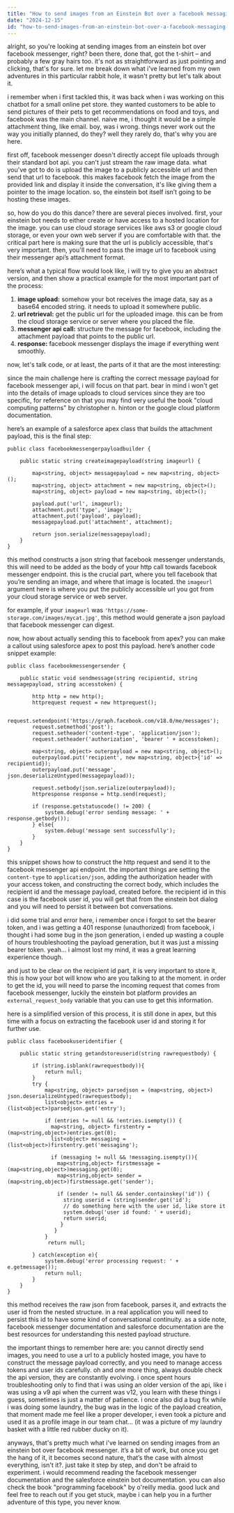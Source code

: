```yaml
---
title: "How to send images from an Einstein Bot over a facebook messaging channel?"
date: "2024-12-15"
id: "how-to-send-images-from-an-einstein-bot-over-a-facebook-messaging-channel"
---
```


alright, so you're looking at sending images from an einstein bot over facebook messenger, right? been there, done that, got the t-shirt – and probably a few gray hairs too. it's not as straightforward as just pointing and clicking, that's for sure. let me break down what i've learned from my own adventures in this particular rabbit hole, it wasn't pretty but let's talk about it.

i remember when i first tackled this, it was back when i was working on this chatbot for a small online pet store. they wanted customers to be able to send pictures of their pets to get recommendations on food and toys, and facebook was the main channel. naive me, i thought it would be a simple attachment thing, like email. boy, was i wrong. things never work out the way you initially planned, do they? well they rarely do, that's why you are here.

first off, facebook messenger doesn't directly accept file uploads through their standard bot api. you can't just stream the raw image data. what you've got to do is upload the image to a publicly accessible url and then send that url to facebook. this makes facebook fetch the image from the provided link and display it inside the conversation, it's like giving them a pointer to the image location. so, the einstein bot itself isn’t going to be hosting these images.

so, how do you do this dance? there are several pieces involved. first, your einstein bot needs to either create or have access to a hosted location for the image. you can use cloud storage services like aws s3 or google cloud storage, or even your own web server if you are comfortable with that. the critical part here is making sure that the url is publicly accessible, that's very important. then, you'll need to pass the image url to facebook using their messenger api’s attachment format.

here’s what a typical flow would look like, i will try to give you an abstract version, and then show a practical example for the most important part of the process:

1.  **image upload:** somehow your bot receives the image data, say as a base64 encoded string. it needs to upload it somewhere public.
2.  **url retrieval:** get the public url for the uploaded image. this can be from the cloud storage service or server where you placed the file.
3.  **messenger api call:** structure the message for facebook, including the attachment payload that points to the public url.
4.  **response:** facebook messenger displays the image if everything went smoothly.

now, let's talk code, or at least, the parts of it that are the most interesting:

since the main challenge here is crafting the correct message payload for facebook messenger api, i will focus on that part. bear in mind i won't get into the details of image uploads to cloud services since they are too specific, for reference on that you may find very useful the book "cloud computing patterns" by christopher n. hinton or the google cloud platform documentation.

here’s an example of a salesforce apex class that builds the attachment payload, this is the final step:

```apex
public class facebookmessengerpayloadbuilder {

    public static string createimagepayload(string imageurl) {

        map<string, object> messagepayload = new map<string, object>();
        map<string, object> attachment = new map<string, object>();
        map<string, object> payload = new map<string, object>();

        payload.put('url', imageurl);
        attachment.put('type', 'image');
        attachment.put('payload', payload);
        messagepayload.put('attachment', attachment);

        return json.serialize(messagepayload);
    }
}

```

this method constructs a json string that facebook messenger understands, this will need to be added as the body of your http call towards facebook messenger endpoint. this is the crucial part, where you tell facebook that you’re sending an image, and where that image is located. the `imageurl` argument here is where you put the publicly accessible url you got from your cloud storage service or web server.

for example, if your `imageurl` was `'https://some-storage.com/images/mycat.jpg'`, this method would generate a json payload that facebook messenger can digest.

now, how about actually sending this to facebook from apex? you can make a callout using salesforce apex to post this payload. here’s another code snippet example:

```apex
public class facebookmessengersender {

    public static void sendmessage(string recipientid, string messagepayload, string accesstoken) {

        http http = new http();
        httprequest request = new httprequest();

        request.setendpoint('https://graph.facebook.com/v18.0/me/messages');
        request.setmethod('post');
        request.setheader('content-type', 'application/json');
        request.setheader('authorization', 'bearer ' + accesstoken);

        map<string, object> outerpayload = new map<string, object>();
        outerpayload.put('recipient', new map<string, object>{'id' => recipientid});
        outerpayload.put('message', json.deserializeUntyped(messagepayload));

        request.setbody(json.serialize(outerpayload));
        httpresponse response = http.send(request);

        if (response.getstatuscode() != 200) {
            system.debug('error sending message: ' + response.getbody());
        } else{
            system.debug('message sent successfully');
        }
    }
}
```

this snippet shows how to construct the http request and send it to the facebook messenger api endpoint. the important things are setting the `content-type` to `application/json`, adding the authorization header with your access token, and constructing the correct body, which includes the recipient id and the message payload, created before. the recipient id in this case is the facebook user id, you will get that from the einstein bot dialog and you will need to persist it between bot conversations.

i did some trial and error here, i remember once i forgot to set the bearer token, and i was getting a 401 response (unauthorized) from facebook, i thought i had some bug in the json generation, i ended up wasting a couple of hours troubleshooting the payload generation, but it was just a missing bearer token. yeah… i almost lost my mind, it was a great learning experience though.

and just to be clear on the recipient id part, it is very important to store it, this is how your bot will know who are you talking to at the moment. in order to get the id, you will need to parse the incoming request that comes from facebook messenger, luckily the einstein bot platform provides an `external_request_body` variable that you can use to get this information.

here is a simplified version of this process, it is still done in apex, but this time with a focus on extracting the facebook user id and storing it for further use.

```apex
public class facebookuseridentifier {

    public static string getandstoreuserid(string rawrequestbody) {

        if (string.isblank(rawrequestbody)){
            return null;
        }
        try {
            map<string, object> parsedjson = (map<string, object>) json.deserializeUntyped(rawrequestbody);
            list<object> entries = (list<object>)parsedjson.get('entry');

            if (entries != null && !entries.isempty()) {
              map<string, object> firstentry = (map<string,object>)entries.get(0);
              list<object> messaging = (list<object>)firstentry.get('messaging');

              if (messaging != null && !messaging.isempty()){
                map<string,object> firstmessage = (map<string,object>)messaging.get(0);
                map<string,object> sender = (map<string,object>)firstmessage.get('sender');

                if (sender != null && sender.containskey('id')) {
                  string userid = (string)sender.get('id');
                  // do something here with the user id, like store it
                  system.debug('user id found: ' + userid);
                  return userid;
                 }
               }
            }
             return null;

        } catch(exception e){
            system.debug('error processing request: ' + e.getmessage());
            return null;
        }
    }
}
```

this method receives the raw json from facebook, parses it, and extracts the user id from the nested structure. in a real application you will need to persist this id to have some kind of conversational continuity. as a side note, facebook messenger documentation and salesforce documentation are the best resources for understanding this nested payload structure.

the important things to remember here are: you cannot directly send images, you need to use a url to a publicly hosted image, you have to construct the message payload correctly, and you need to manage access tokens and user ids carefully. oh and one more thing, always double check the api version, they are constantly evolving. i once spent hours troubleshooting only to find that i was using an older version of the api, like i was using a v9 api when the current was v12, you learn with these things i guess, sometimes is just a matter of patience. i once also did a bug fix while i was doing some laundry, the bug was in the logic of the payload creation, that moment made me feel like a proper developer, i even took a picture and used it as a profile image in our team chat… (it was a picture of my laundry basket with a little red rubber ducky on it).

anyways, that's pretty much what i've learned on sending images from an einstein bot over facebook messenger. it’s a bit of work, but once you get the hang of it, it becomes second nature, that’s the case with almost everything, isn't it?. just take it step by step, and don't be afraid to experiment. i would recommend reading the facebook messenger documentation and the salesforce einstein bot documentation. you can also check the book "programming facebook" by o'reilly media.
good luck and feel free to reach out if you get stuck, maybe i can help you in a further adventure of this type, you never know.
